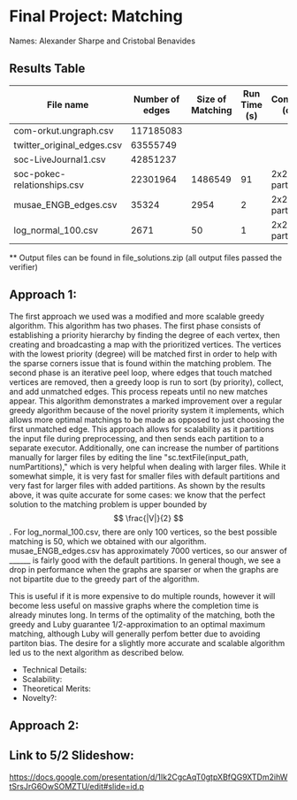 # Final Project: Matching

Names: Alexander Sharpe and Cristobal Benavides

## Results Table

|           File name           |        Number of edges       | Size of Matching | Run Time (s)| Configuration (cores,_) | Algorithm
| ------------------------------| ---------------------------- | --- | ----| ---| --- |
| com-orkut.ungraph.csv         | 117185083                    | | | |  |
| twitter_original_edges.csv    | 63555749                     | | | | |
| soc-LiveJournal1.csv          | 42851237                     | | | | |
| soc-pokec-relationships.csv   | 22301964                     | 1486549 | 91 | 2x2, 200 partitions| GreedyMaxMatch|
| musae_ENGB_edges.csv          | 35324                        | 2954 | 2 | 2x2, Default partitions | GreedyMaxMatch |
| log_normal_100.csv            | 2671                         | 50 | 1 | 2x2, Default partitions | GreedyMaxMatch|

** Output files can be found in file_solutions.zip (all output files passed the verifier) 
  
## Approach 1: 

The first approach we used was a modified and more scalable greedy algorithm. This algorithm has two phases. The first phase consists of establishing a priority hierarchy by finding the degree of each vertex, then creating and broadcasting a map with the prioritized vertices. The vertices with the lowest priority (degree) will be matched first in order to help with the sparse corners issue that is found within the matching problem. The second phase is an iterative peel loop, where edges that touch matched vertices are removed, then a greedy loop is run to sort (by priority), collect, and add unmatched edges. This process repeats until no new matches appear. This algorithm demonstrates a marked improvement over a regular greedy algorithm because of the novel priority system it implements, which allows more optimal matchings to be made as opposed to just choosing the first unmatched edge. This approach allows for scalability as it partitions the input file during preprocessing, and then sends each partition to a separate executor. Additionally, one can increase the number of partitions manually for larger files by editing the line "sc.textFile(input_path, numPartitions)," which is very helpful when dealing with larger files. While it somewhat simple, it is very fast for smaller files with default partitions and very fast for larger files with added partitions. As shown by the results above, it was quite accurate for some cases: we know that the perfect solution to the matching problem is upper bounded by $$ \frac{|V|}{2} $$. For log_normal_100.csv, there are only 100 vertices, so the best possible matching is 50, which we obtained with our algorithm. musae_ENGB_edges.csv has approximately 7000 vertices, so our answer of ______ is fairly good with the default partitions. In general though, we see a drop in performance when the graphs are sparser or when the graphs are not bipartite due to the greedy part of the algorithm. 

This is useful if it is more expensive to do multiple rounds, however it will become less useful on massive graphs where the completion time is already minutes long. In terms of the optimality of the matching, both the greedy and Luby guarantee 1/2-approximation to an optimal maximum matching, although Luby will generally perfom better due to avoiding partiton bias. The desire for a slightly more accurate and scalable algorithm led us to the next algorithm as described below.

- Technical Details: 
- Scalability:
- Theoretical Merits:
- Novelty?:

## Approach 2: 

## Link to 5/2 Slideshow: 

https://docs.google.com/presentation/d/1Ik2CgcAqT0gtpXBfQG9XTDm2ihWtSrsJrG6OwSOMZTU/edit#slide=id.p

